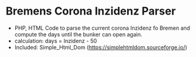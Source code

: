 # Bremens Corona Inzidenz Parser
* PHP, HTML Code to parse the current corona Inzidenz fo Bremen and compute the days until the bunker can open again.
* calculation: days = Inzidenz - 50
* Included: Simple_Html_Dom (https://simplehtmldom.sourceforge.io/)
